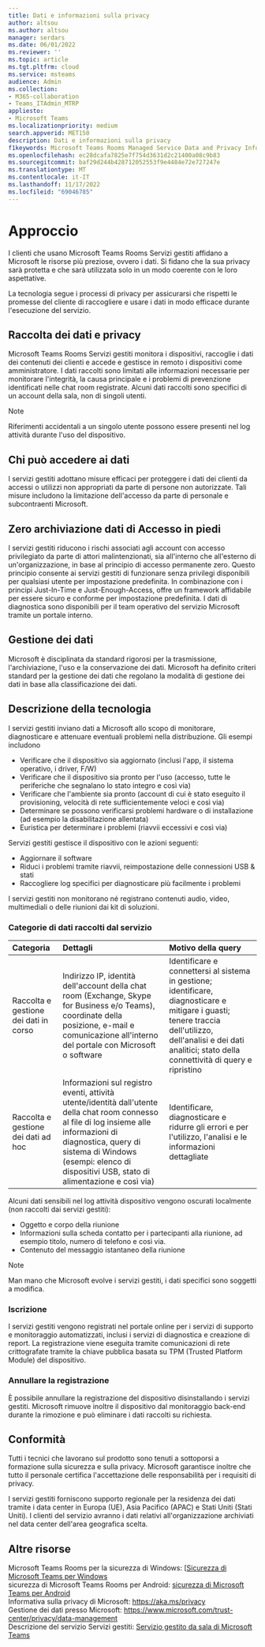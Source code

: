 ```yaml
---
title: Dati e informazioni sulla privacy
author: altsou
ms.author: altsou
manager: serdars
ms.date: 06/01/2022
ms.reviewer: ''
ms.topic: article
ms.tgt.pltfrm: cloud
ms.service: msteams
audience: Admin
ms.collection:
- M365-collaboration
- Teams_ITAdmin_MTRP
appliesto:
- Microsoft Teams
ms.localizationpriority: medium
search.appverid: MET150
description: Dati e informazioni sulla privacy
f1keywords: Microsoft Teams Rooms Managed Service Data and Privacy Information
ms.openlocfilehash: ec28dcafa7825e7f754d3631d2c21400a08c9b83
ms.sourcegitcommit: baf29d244b428712052553f9e4484e72e727247e
ms.translationtype: MT
ms.contentlocale: it-IT
ms.lasthandoff: 11/17/2022
ms.locfileid: "69046785"
---
```

# <a name="approach"></a>Approccio

I clienti che usano Microsoft Teams Rooms Servizi gestiti affidano a Microsoft le risorse più preziose, ovvero i dati. Si fidano che la sua privacy sarà protetta e che sarà utilizzata solo in un modo coerente con le loro aspettative.

La tecnologia segue i processi di privacy per assicurarsi che rispetti le promesse del cliente di raccogliere e usare i dati in modo efficace durante l'esecuzione del servizio.
## <a name="data-collection-and-privacy"></a>Raccolta dei dati e privacy

 Microsoft Teams Rooms Servizi gestiti monitora i dispositivi, raccoglie i dati dei contenuti dei clienti e accede e gestisce in remoto i dispositivi come amministratore. I dati raccolti sono limitati alle informazioni necessarie per monitorare l'integrità, la causa principale e i problemi di prevenzione identificati nelle chat room registrate. Alcuni dati raccolti sono specifici di un account della sala, non di singoli utenti.

> [!Note]
> Riferimenti accidentali a un singolo utente possono essere presenti nel log attività durante l'uso del dispositivo.

## <a name="who-can-access-data"></a>Chi può accedere ai dati

I servizi gestiti adottano misure efficaci per proteggere i dati dei clienti da accessi o utilizzi non appropriati da parte di persone non autorizzate. Tali misure includono la limitazione dell'accesso da parte di personale e subcontraenti Microsoft.

## <a name="zero-standing-access-data-storage"></a>Zero archiviazione dati di Accesso in piedi

I servizi gestiti riducono i rischi associati agli account con accesso privilegiato da parte di attori malintenzionati, sia all'interno che all'esterno di un'organizzazione, in base al principio di accesso permanente zero. Questo principio consente ai servizi gestiti di funzionare senza privilegi disponibili per qualsiasi utente per impostazione predefinita. In combinazione con i principi Just-In-Time e Just-Enough-Access, offre un framework affidabile per essere sicuro e conforme per impostazione predefinita. I dati di diagnostica sono disponibili per il team operativo del servizio Microsoft tramite un portale interno.

## <a name="data-handling"></a>Gestione dei dati

Microsoft è disciplinata da standard rigorosi per la trasmissione, l'archiviazione, l'uso e la conservazione dei dati. Microsoft ha definito criteri standard per la gestione dei dati che regolano la modalità di gestione dei dati in base alla classificazione dei dati.

## <a name="technology-description"></a>Descrizione della tecnologia

I servizi gestiti inviano dati a Microsoft allo scopo di monitorare, diagnosticare e attenuare eventuali problemi nella distribuzione. Gli esempi includono

- Verificare che il dispositivo sia aggiornato (inclusi l'app, il sistema operativo, i driver, F/W)
- Verificare che il dispositivo sia pronto per l'uso (accesso, tutte le periferiche che segnalano lo stato integro e così via)
- Verificare che l'ambiente sia pronto (account di cui è stato eseguito il provisioning, velocità di rete sufficientemente veloci e così via)
- Determinare se possono verificarsi problemi hardware o di installazione (ad esempio la disabilitazione allentata)
- Euristica per determinare i problemi (riavvii eccessivi e così via)

Servizi gestiti gestisce il dispositivo con le azioni seguenti:

- Aggiornare il software
- Riduci i problemi tramite riavvii, reimpostazione delle connessioni USB & stati
- Raccogliere log specifici per diagnosticare più facilmente i problemi

I servizi gestiti non monitorano né registrano contenuti audio, video, multimediali o delle riunioni dai kit di soluzioni.

### <a name="service-collected-data-categories"></a>Categorie di dati raccolti dal servizio
 
|Categoria|Dettagli|Motivo della query|
| :- | :- | :- |
|Raccolta e gestione dei dati in corso|Indirizzo IP, identità dell'account della chat room (Exchange, Skype for Business e/o Teams), coordinate della posizione, e-mail e comunicazione all'interno del portale con Microsoft o software|Identificare e connettersi al sistema in gestione; identificare, diagnosticare e mitigare i guasti; tenere traccia dell'utilizzo, dell'analisi e dei dati analitici; stato della connettività di query e ripristino|
|Raccolta e gestione dei dati ad hoc|Informazioni sul registro eventi, attività utente/identità dall'utente della chat room connesso al file di log insieme alle informazioni di diagnostica, query di sistema di Windows (esempi: elenco di dispositivi USB, stato di alimentazione e così via)|Identificare, diagnosticare e ridurre gli errori e per l'utilizzo, l'analisi e le informazioni dettagliate|

Alcuni dati sensibili nel log attività dispositivo vengono oscurati localmente (non raccolti dai servizi gestiti):

- Oggetto e corpo della riunione
- Informazioni sulla scheda contatto per i partecipanti alla riunione, ad esempio titolo, numero di telefono e così via.
- Contenuto del messaggio istantaneo della riunione

> [!NOTE]
> Man mano che Microsoft evolve i servizi gestiti, i dati specifici sono soggetti a modifica.

### <a name="enrollment"></a>Iscrizione

I servizi gestiti vengono registrati nel portale online per i servizi di supporto e monitoraggio automatizzati, inclusi i servizi di diagnostica e creazione di report. La registrazione viene eseguita tramite comunicazioni di rete crittografate tramite la chiave pubblica basata su TPM (Trusted Platform Module) del dispositivo.

### <a name="unenrollment"></a>Annullare la registrazione

È possibile annullare la registrazione del dispositivo disinstallando i servizi gestiti. Microsoft rimuove inoltre il dispositivo dal monitoraggio back-end durante la rimozione e può eliminare i dati raccolti su richiesta.
## <a name="compliance"></a>Conformità

Tutti i tecnici che lavorano sul prodotto sono tenuti a sottoporsi a formazione sulla sicurezza e sulla privacy. Microsoft garantisce inoltre che tutto il personale certifica l'accettazione delle responsabilità per i requisiti di privacy.

I servizi gestiti forniscono supporto regionale per la residenza dei dati tramite i data center in Europa (UE), Asia Pacifico (APAC) e Stati Uniti (Stati Uniti). I clienti del servizio avranno i dati relativi all'organizzazione archiviati nel data center dell'area geografica scelta.

## <a name="more-resources"></a>Altre risorse

Microsoft Teams Rooms per la sicurezza di Windows: [[Sicurezza di Microsoft Teams per Windows](/microsoftteams/rooms/security-windows) \
sicurezza di Microsoft Teams Rooms per Android: [sicurezza di Microsoft Teams per Android](/microsoftteams/rooms/security-android) \
Informativa sulla privacy di Microsoft: https://aka.ms/privacy \
Gestione dei dati presso Microsoft: https://www.microsoft.com/trust-center/privacy/data-management \
Descrizione del servizio Servizi gestiti: [Servizio gestito da sala di Microsoft Teams](rooms-pro-management.md)
